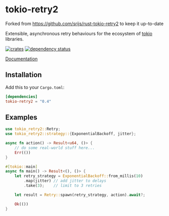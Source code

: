 # tokio-retry2

Forked from https://github.com/srijs/rust-tokio-retry2 to keep it up-to-date

Extensible, asynchronous retry behaviours for the ecosystem of [tokio](https://tokio.rs/) libraries.

[![crates](http://meritbadge.herokuapp.com/tokio-retry2)](https://crates.io/crates/tokio-retry2)
[![dependency status](https://deps.rs/repo/github/naomijub/tokio-retry2/status.svg)](https://deps.rs/repo/github/namijub/tokio-retry)


[Documentation](https://docs.rs/tokio-retry2)

## Installation

Add this to your `Cargo.toml`:

```toml
[dependencies]
tokio-retry2 = "0.4"
```

## Examples

```rust
use tokio_retry2::Retry;
use tokio_retry2::strategy::{ExponentialBackoff, jitter};

async fn action() -> Result<u64, ()> {
    // do some real-world stuff here...
    Err(())
}

#[tokio::main]
async fn main() -> Result<(), ()> {
    let retry_strategy = ExponentialBackoff::from_millis(10)
        .map(jitter) // add jitter to delays
        .take(3);    // limit to 3 retries

    let result = Retry::spawn(retry_strategy, action).await?;

    Ok(())
}
```
